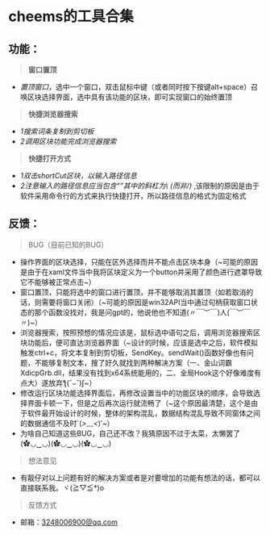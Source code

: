 # cheems的工具合集
## 功能：
> **窗口置顶**
* *置顶窗口*，选中一个窗口，双击鼠标中键（或者同时按下按键alt+space）召唤区块选择界面，选中具有该功能的区块，即可实现窗口的始终置顶
> **快捷浏览器搜索**
* *1搜索词条复制到剪切板*
* *2调用区块功能完成浏览器搜索*
> **快捷打开方式**
* *1双击shortCut区块，以输入路径信息*
* *2注意输入的路径信息应当包含“”其中的斜杠为\ (而非/)* ,该限制的原因是由于软件采用命令行的方式来执行快捷打开，所以路径信息的格式为固定格式
## 反馈：
> BUG（目前已知的BUG）
* 操作界面的区块选择，只能在区外选择而并不能点击区块本身（~可能的原因是由于在xaml文件当中我将区块定义为一个button并采用了颜色进行遮罩导致它不能够被正常点击~）
* 窗口置顶，只能将选中的窗口进行置顶，并不能够取消其置顶（如若取消的话，则需要将窗口关闭）（~可能的原因是win32API当中通过句柄获取窗口状态的那个函数没找对，我是问gpt的，他说他也不知道(〃￣︶￣)人(￣︶￣〃)~）
* 浏览器搜索，按照预想的情况应该是，鼠标选中语句之后，调用浏览器搜索区块功能后，便可直达浏览器界面（~设计的时候，应该是选中之后，软件模拟触发ctrl+c，将文本复制到剪切板，SendKey。sendWait()函数好像也有问题，不能够复制文本，搜了好久就找到两种解决方案（一、金山词霸XdicpGrb.dll，结果没有找到x64系统能用的，二、全局Hook这个好像难度有点大）遂放弃ƪ(˘⌣˘)ʃ~）
* 修改运行区块功能选择界面后，再修改设置当中的功能区块的顺序，会导致选择界面卡顿一下，但是之后再次运行就流畅了（~这个原因最清楚，这个是由于软件最开始设计的时候，整体的架构混乱，数据结构混乱导致不同窗体之间的数据通信不及时`(*>﹏<*)′~）
* 为啥自己知道这些BUG，自己还不改？我猜原因不过于太菜，太懒罢了(✿◡‿◡)(✿◡‿◡)(✿◡‿◡)

> 想法意见
* 有靓仔对以上问题有好的解决方案或者是对要增加的功能有想法的话，都可以直接联系我。ヾ(≧▽≦*)o

> 反馈方式
* 邮箱：3248006900@qq.com
